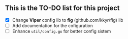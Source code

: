 ## This is the TO-DO list for this project

- [x] Change **Viper** config lib to **fig** (github.com/kkyr/fig) lib
- [ ] Add documentation for the cofiguration
- [ ] Enhance `util/config.go` for better config sistem
